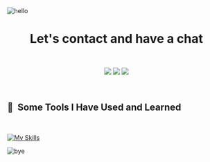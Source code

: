 
<img src="https://camo.githubusercontent.com/daa279ca78be42b310b9d7d7ea35f996418037e6fc81a54fc91ce6732e7f2e9e/68747470733a2f2f63617073756c652d72656e6465722e76657263656c2e6170702f6170693f747970653d776176696e6726636f6c6f723d6772616469656e7426746578743d48656c6c6f21266865696768743d3130302673656374696f6e3d686561646572" alt="hello"/>


<h1 align="center">Let's contact and have a chat</h1>
<br>

<p align="center">
<a href="mailto:code.szymon@gmail.com"><img src="https://camo.githubusercontent.com/e5cfad4cbb1e023463333923b069b81749d94e8ff5722f851c7bb01d65bb0e95/68747470733a2f2f696d672e736869656c64732e696f2f62616467652f476d61696c2d4431343833363f7374796c653d666f722d7468652d6261646765266c6f676f3d676d61696c266c6f676f436f6c6f723d7768697465" data-canonical-src="https://img.shields.io/badge/Gmail-D14836?style=for-the-badge&amp;logo=gmail&amp;logoColor=white" style="max-width: 100%;"></a>
<a href="https://szskorupski.vercel.app/" targer="_blank"><img src="https://img.shields.io/badge/website-000000?style=for-the-badge&logo=About.me&logoColor=white"></a>
<a href="https://wa.me/48519133934"><img src="https://img.shields.io/badge/WhatsApp-25D366?style=for-the-badge&logo=whatsapp&logoColor=white"></a>
</p>

<br>
<h2> 🚀 &nbsp;Some Tools I Have Used and Learned</h2>
<br>

[![My Skills](https://skillicons.dev/icons?i=python,ts,nodejs,nextjs,js,tailwind,mysql,php,figma,git,cpp,flutter,arduino,html,css,kali,lua,vscode&perline=9)](https://skillicons.dev)

<!---
[![JustSkorpions's GitHub stats](https://github-readme-stats.vercel.app/api?username=justskorpion)](https://github.com/justskorpioj/github-readme-stats)--->

<img src="https://camo.githubusercontent.com/ff1d4eb768b74fa335491dd8a7e87d95017665c1570e5a8828fddfdb728da450/68747470733a2f2f63617073756c652d72656e6465722e76657263656c2e6170702f6170693f747970653d776176696e6726636f6c6f723d6772616469656e74266865696768743d3130302673656374696f6e3d666f6f746572" alt="bye"/>

<!---
JustSkorpion/JustSkorpion is a ✨ special ✨ repository because its `README.md` (this file) appears on your GitHub profile.
You can click the Preview link to take a look at your changes.
--->
